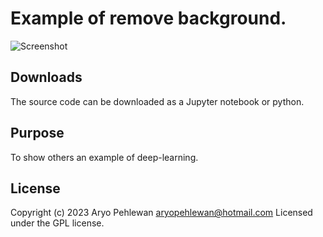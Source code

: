 # Example of remove background.

![Screenshot](output.png)

## Downloads
The source code can be downloaded as a Jupyter notebook or python.

## Purpose
To show others an example of deep-learning.

## License
Copyright (c) 2023 Aryo Pehlewan aryopehlewan@hotmail.com 
Licensed under the GPL license.

